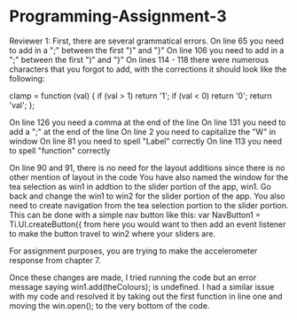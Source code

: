 # Programming-Assignment-3

Reviewer 1:
First, there are several grammatical errors.
On line 65 you need to add in a ";" between the first ")" and "}"
On line 106 you need to add in a ";" between the first ")" and "}"
On lines 114 - 118 there were numerous characters that you forgot to add, with the corrections it should look like the following:

clamp = function (val) {
	if (val > 1) return  '1';
	if (val < 0) return '0';
	return 'val';
};
	
On line 126 you need a comma at the end of the line 
On line 131 you need to add a ";" at the end of the line 
On line 2 you need to capitalize the "W" in window 
On line 81 you need to spell "Label" correctly 
On line 113 you need to spell "function" correctly 

On line 90 and 91, there is no need for the layout additions since there is no other mention of layout in the code
You have also named the window for the tea selection as win1 in addtion to the slider portion of the app, win1. Go back and change the win1 to win2 for the slider portion of the app. You also need to create navigation from the tea selection portion to the slider portion. This can be done with a simple nav button like this: var NavButton1 = Ti.UI.createButton({ from here you would want to then add an event listener to make the button travel to win2 where your sliders are. 

For assignment purposes, you are trying to make the accelerometer response from chapter 7. 

Once these changes are made, I tried running the code but an error message saying win1.add(theColours); is undefined. I had a similar issue with my code and resolved it by taking out the first function in line one and moving the win.open(); to the very bottom of the code.
